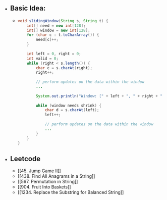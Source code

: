 - ## Basic Idea:
	- ```java
	  void slidingWindow(String s, String t) {
	      int[] need = new int[128];
	      int[] window = new int[128];
	      for (char c : t.toCharArray()) {
	          need[c]++;
	      }
	      
	      int left = 0, right = 0;
	      int valid = 0; 
	      while (right < s.length()) {
	          char c = s.charAt(right);
	          right++;
	          
	          // perform updates on the data within the window
	          ...
	          
	          System.out.println("Window: [" + left + ", " + right + ")");
	          
	          while (window needs shrink) {
	              char d = s.charAt(left);
	              left++;
	              
	              // perform updates on the data within the window
	              ...
	          }
	      }
	  }
	  
	  ```
- ## Leetcode
	- [[45. Jump Game II]]
	- [[438. Find All Anagrams in a String]]
	- [[567. Permutation in String]]
	- [[904. Fruit Into Baskets]]
	- [[1234. Replace the Substring for Balanced String]]